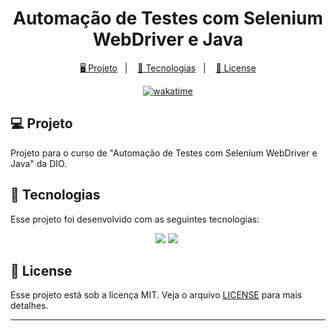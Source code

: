 <h1 align="center">
  Automação de Testes com Selenium WebDriver e Java
</h1>

<p align="center">
  <a href="#-projeto">🖥️ Projeto</a>&nbsp;&nbsp;&nbsp;|&nbsp;&nbsp;&nbsp;
  <a href="#-tecnologias">🚀 Tecnologias</a>&nbsp;&nbsp;&nbsp;|&nbsp;&nbsp;&nbsp;
  <a href="#-license">📝 License</a>
</p>

<p align="center">
    <a href="https://wakatime.com/badge/user/68660678-6b86-4b78-98df-f5f41a37e1bc/project/fbb6e954-629c-47c9-ad56-8d51b1fe2fbb"><img src="https://wakatime.com/badge/user/68660678-6b86-4b78-98df-f5f41a37e1bc/project/fbb6e954-629c-47c9-ad56-8d51b1fe2fbb.svg" alt="wakatime"></a>
</p>

## 💻 Projeto

Projeto para o curso de "Automação de Testes com Selenium WebDriver e Java" da DIO.

## 🚀 Tecnologias

Esse projeto foi desenvolvido com as seguintes tecnologias:

<p align="center">
    <img src="https://img.shields.io/badge/java-%23ED8B00.svg?style=for-the-badge&logo=java&logoColor=white">
    <img src="https://img.shields.io/badge/-selenium-%43B02A?style=for-the-badge&logo=selenium&logoColor=white">
    <img src="">
</p>

## 📝 License

Esse projeto está sob a licença MIT. Veja o arquivo [LICENSE](LICENSE) para mais detalhes.

---

